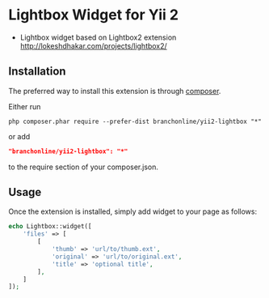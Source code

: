 Lightbox Widget for Yii 2
=========
- Lightbox widget based on Lightbox2 extension http://lokeshdhakar.com/projects/lightbox2/

Installation
------------

The preferred way to install this extension is through [composer](http://getcomposer.org/download/).

Either run

```
php composer.phar require --prefer-dist branchonline/yii2-lightbox "*"
```

or add

```json
"branchonline/yii2-lightbox": "*"
```

to the require section of your composer.json.

Usage
------------
Once the extension is installed, simply add widget to your page as follows:

```php
echo Lightbox::widget([
    'files' => [
        [
            'thumb' => 'url/to/thumb.ext',
            'original' => 'url/to/original.ext',
            'title' => 'optional title',
        ],
    ]
]);
```

